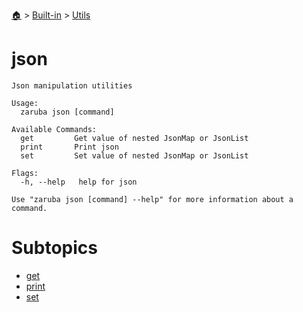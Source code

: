 <!--startTocHeader-->
[🏠](../../../README.md) > [Built-in](../../README.md) > [Utils](../README.md)
# json
<!--endTocHeader-->

```
Json manipulation utilities

Usage:
  zaruba json [command]

Available Commands:
  get         Get value of nested JsonMap or JsonList
  print       Print json
  set         Set value of nested JsonMap or JsonList

Flags:
  -h, --help   help for json

Use "zaruba json [command] --help" for more information about a command.

```

<!--startTocSubtopic-->
# Subtopics
- [get](get.md)
- [print](print.md)
- [set](set.md)
<!--endTocSubtopic-->